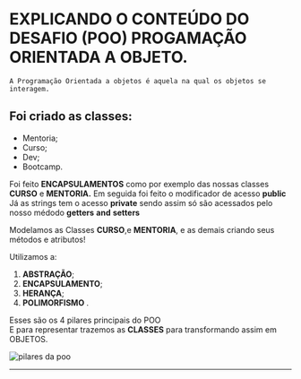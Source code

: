 # **EXPLICANDO O CONTEÚDO DO DESAFIO (POO) PROGAMAÇÃO ORIENTADA A OBJETO.**


    A Programação Orientada a objetos é aquela na qual os objetos se interagem.
## Foi criado as classes:
* Mentoria;
* Curso; 
* Dev;
* Bootcamp.

Foi feito **ENCAPSULAMENTOS** como por exemplo das  nossas classes **CURSO** e **MENTORIA.**
Em seguida foi feito o modificador de acesso  **public**
Já as strings tem o acesso **private** sendo assim só são acessados pelo nosso médodo **getters** **and** **setters**

Modelamos as Classes **CURSO**,e  **MENTORIA**, e as demais criando seus métodos e atributos!


Utilizamos a:
1. **ABSTRAÇÃO**;
2. **ENCAPSULAMENTO**;
3. **HERANÇA**;
4. **POLIMORFISMO** .

Esses são os 4 pilares principais do POO  
E para representar trazemos as **CLASSES** para transformando assim em OBJETOS. 

![pilares da poo](https://www.google.com/url?sa=i&url=https%3A%2F%2Fmaterialpublic.imd.ufrn.br%2Fcurso%2Fdisciplina%2F5%2F76%2F1%2F3&psig=AOvVaw1oqkO60eSAKzSrzqfJ8-FU&ust=1674910431186000&source=images&cd=vfe&ved=0CBAQjRxqFwoTCIDbudzl5_wCFQAAAAAdAAAAABAE)


------------


